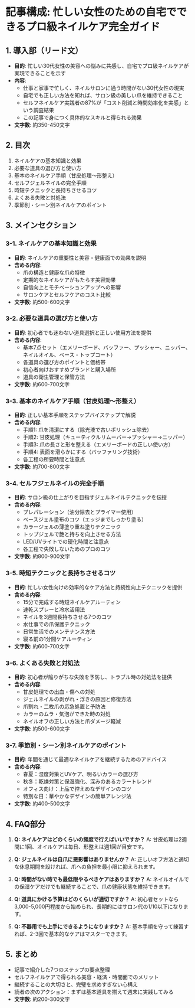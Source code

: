 # 記事構成: 忙しい女性のための自宅でできるプロ級ネイルケア完全ガイド

## 1. 導入部（リード文）
- **目的**: 忙しい30代女性の美容への悩みに共感し、自宅でプロ級ネイルケアが実現できることを示す
- **内容**: 
  - 仕事と家事で忙しく、ネイルサロンに通う時間がない30代女性の現実
  - 自宅でも正しい方法を知れば、サロン級の美しい爪を維持できること
  - セルフネイルケア実践者の87%が「コスト削減と時間効率化を実感」という調査結果
  - この記事で身につく具体的なスキルと得られる効果
- **文字数**: 約350-450文字

## 2. 目次
1. ネイルケアの基本知識と効果
2. 必要な道具の選び方と使い方
3. 基本のネイルケア手順（甘皮処理〜形整え）
4. セルフジェルネイルの完全手順
5. 時短テクニックと長持ちさせるコツ
6. よくある失敗と対処法
7. 季節別・シーン別ネイルケアのポイント

## 3. メインセクション

### 3-1. ネイルケアの基本知識と効果
- **目的**: ネイルケアの重要性と美容・健康面での効果を説明
- **含める内容**: 
  - 爪の構造と健康な爪の特徴
  - 定期的なネイルケアがもたらす美容効果
  - 自信向上とモチベーションアップへの影響
  - サロンケアとセルフケアのコスト比較
- **文字数**: 約500-600文字

### 3-2. 必要な道具の選び方と使い方
- **目的**: 初心者でも迷わない道具選択と正しい使用方法を提供
- **含める内容**: 
  - 基本7点セット（エメリーボード、バッファー、プッシャー、ニッパー、ネイルオイル、ベース・トップコート）
  - 各道具の選び方のポイントと価格帯
  - 初心者向けおすすめブランドと購入場所
  - 道具の衛生管理と保管方法
- **文字数**: 約600-700文字

### 3-3. 基本のネイルケア手順（甘皮処理〜形整え）
- **目的**: 正しい基本手順をステップバイステップで解説
- **含める内容**: 
  - 手順1: 爪を清潔にする（除光液で古いポリッシュ除去）
  - 手順2: 甘皮処理（キューティクルリムーバー→プッシャー→ニッパー）
  - 手順3: 爪の長さと形を整える（エメリーボードの正しい使い方）
  - 手順4: 表面を滑らかにする（バッファリング技術）
  - 各工程の所要時間と注意点
- **文字数**: 約700-800文字

### 3-4. セルフジェルネイルの完全手順
- **目的**: サロン級の仕上がりを目指すジェルネイルテクニックを伝授
- **含める内容**: 
  - プレパレーション（油分除去とプライマー使用）
  - ベースジェル塗布のコツ（エッジまでしっかり塗る）
  - カラージェルの薄塗り重ね塗りテクニック
  - トップジェルで艶と持ちを向上させる方法
  - LED/UVライトでの硬化時間と注意点
  - 各工程で失敗しないためのプロのコツ
- **文字数**: 約800-900文字

### 3-5. 時短テクニックと長持ちさせるコツ
- **目的**: 忙しい女性向けの効率的なケア方法と持続性向上テクニックを提供
- **含める内容**: 
  - 15分で完成する時短ネイルケアルーティン
  - 速乾スプレーと冷水活用法
  - ネイルを3週間長持ちさせる7つのコツ
  - 水仕事での爪保護テクニック
  - 日常生活でのメンテナンス方法
  - 寝る前の1分間ケアルーティン
- **文字数**: 約600-700文字

### 3-6. よくある失敗と対処法
- **目的**: 初心者が陥りがちな失敗を予防し、トラブル時の対処法を提供
- **含める内容**: 
  - 甘皮処理での出血・傷への対処
  - ジェルネイルの剥がれ・浮きの原因と修復方法
  - 爪割れ・二枚爪の応急処置と予防法
  - カラーのムラ・気泡ができた時の対処
  - ネイルオフの正しい方法と爪ダメージ軽減
- **文字数**: 約500-600文字

### 3-7. 季節別・シーン別ネイルケアのポイント
- **目的**: 年間を通じて最適なネイルケアを継続するためのアドバイス
- **含める内容**: 
  - 春夏：湿度対策とUVケア、明るいカラーの選び方
  - 秋冬：乾燥対策と保湿強化、深みのあるカラートレンド
  - オフィス向け：上品で控えめなデザインのコツ
  - 特別な日：華やかなデザインの簡単アレンジ法
- **文字数**: 約400-500文字

## 4. FAQ部分
1. **Q: ネイルケアはどのくらいの頻度で行えばいいですか？**
   A: 甘皮処理は2週間に1回、オイルケアは毎日、形整えは週1回が目安です。

2. **Q: ジェルネイルは自爪に悪影響はありませんか？**
   A: 正しいオフ方法と適切な休息期間を設ければ、爪への負担を最小限に抑えられます。

3. **Q: 時間がない時でも最低限やるべきケアはありますか？**
   A: ネイルオイルでの保湿ケアだけでも継続することで、爪の健康状態を維持できます。

4. **Q: 道具にかける予算はどのくらいが適切ですか？**
   A: 初心者セットなら3,000-5,000円程度から始められ、長期的にはサロン代の1/10以下になります。

5. **Q: 不器用でも上手にできるようになりますか？**
   A: 基本手順を守って練習すれば、2-3回で基本的なケアはマスターできます。

## 5. まとめ
- 記事で紹介した7つのステップの要点整理
- セルフネイルケアで得られる美容・経済・時間面でのメリット
- 継続することの大切さと、完璧を求めすぎない心構え
- 読者の次のアクション：まずは基本道具を揃えて週末に実践してみる
- **文字数**: 約200-300文字